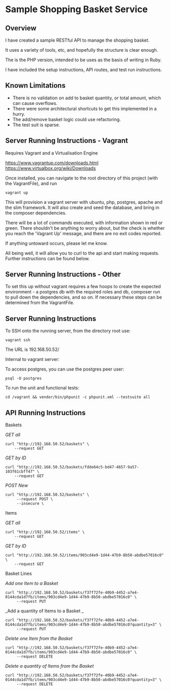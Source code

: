 # Sample Shopping Basket Service

## Overview

I have created a sample RESTful API to manage the shopping basket.

It uses a variety of tools, etc, and hopefully the structure is clear enough.

The is the PHP version, intended to be uses as the basis of writing in Ruby.

I have included the setup instructions, API routes, and test run instructions.

## Known Limitations

 - There is no validation on add to basket quantity, or total amount, which can cause overflows.
 - There were some architectural shortcuts to get this implemented in a hurry.
 - The add/remove basket logic could use refactoring.
 - The test suit is sparse.

## Server Running Instructions - Vagrant

Requires Vagrant and a Virtualisation Engine

https://www.vagrantup.com/downloads.html
https://www.virtualbox.org/wiki/Downloads

Once installed, you can navigate to the root directory of this project (with the VagrantFile), and run
```
vagrant up
```
This will provision a vagrant server with ubuntu, php, postgres, apache and the slim framework. It will also create and seed the database, and bring in the composer dependencies.

There will be a lot of commands executed, with information shown in red or green. There shouldn't be anything to worry about, but the check is whether you reach the 'Vagrant Up' message, and there are no exit codes reported.

If anything untoward occurs, please let me know.

All being well, it will allow you to curl to the api and start making requests. Further instructions can be found below.

## Server Running Instructions - Other

To set this up without vagrant requires a few hoops to create the expected environment - a postgres db with the required roles and db, composer run to pull down the dependencies, and so on. If necessary these steps can be determined from the VagrantFile.

## Server Running Instructions

To SSH onto the running server, from the directory root use:

```
vagrant ssh
```

The URL is 192.168.50.52/

Internal to vagrant server:

To access postgres, you can use the postgres peer user:

```
psql -U postgres
```

To run the unit and functional tests:

```
cd /vagrant && vendor/bin/phpunit -c phpunit.xml --testsuite all
```

## API Running Instructions

Baskets

_GET all_

```
curl "http://192.168.50.52/baskets" \
    --request GET
```

_GET by ID_

```
curl "http://192.168.50.52/baskets/fdde64c5-bd47-4657-9a57-103f61cbff47" \
    --request GET
```

_POST New_

```
curl "http://192.168.50.52/baskets" \
     --request POST \
     --insecure \
```


Items

_GET all_

```
curl "http://192.168.50.52/items" \
    --request GET
```

_GET by ID_

```
curl "http://192.168.50.52/items/903cd4e9-1d44-47b9-8b50-abdbe57016c0" \
    --request GET
```

Basket Lines

_Add one Item to a Basket_
```
curl "http://192.168.50.52/baskets/f37f72fe-40b9-4452-a7e4-0144cda1d7fb/items/903cd4e9-1d44-47b9-8b50-abdbe57016c0" \
     --request PUT
```

_Add a quantity of Items to a Basket _
```
curl "http://192.168.50.52/baskets/f37f72fe-40b9-4452-a7e4-0144cda1d7fb/items/903cd4e9-1d44-47b9-8b50-abdbe57016c0?quantity=3" \
     --request PUT
```

_Delete one Item from the Basket_
```
curl "http://192.168.50.52/baskets/f37f72fe-40b9-4452-a7e4-0144cda1d7fb/items/903cd4e9-1d44-47b9-8b50-abdbe57016c0" \
     --request DELETE
```

_Delete a quantity of Items from the Basket_
```
curl "http://192.168.50.52/baskets/f37f72fe-40b9-4452-a7e4-0144cda1d7fb/items/903cd4e9-1d44-47b9-8b50-abdbe57016c0?quantity=3" \
     --request DELETE
```
